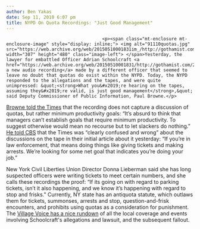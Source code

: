 ```yaml
---
author: Ben Yakas
date: Sep 11, 2010 6:07 pm
title: NYPD On Quota Recordings: "Just Good Management"
---
```


	
										<p><span class="mt-enclosure mt-enclosure-image" style="display: inline;"> <img alt="91110quotas.jpg" src="https://web.archive.org/web/20150510001831im_/http://gothamist.com/attachments/byakas/91110quotas.jpg" width="307" height="480" class="image-left"> </span>Yesterday, the lawyer for embattled Officer Adrian Schoolcraft <a href="https://web.archive.org/web/20150510001831/http://gothamist.com/2010/09/10/new_recordings_leave_no_doubt_that.php">released a new audio recording</a> made by a different officer that seemed to leave no doubt that quotas do exist within the NYPD. Today, the NYPD responded to the allegations and the tapes, and were quite unimpressed: &quot;<strong>What you&#x2019;re hearing on the tapes, assuming they&#x2019;re valid, is just good management</strong>,&quot; said Deputy Commissioner of Public Information, Paul Browne.</p>

<p><a href="https://web.archive.org/web/20150510001831/http://www.nytimes.com/2010/09/11/nyregion/11quotas.html?partner=rss&amp;emc=rss">Browne told the Times</a> that the recording does not capture a discussion of quotas, but rather minimum productivity goals: &#x201C;It&#x2019;s absurd to think that managers can&#x2019;t establish goals that require minimum productivity. To suggest otherwise would mean no recourse but to let slackers do nothing.&#x201D; <a href="https://web.archive.org/web/20150510001831/http://newyork.cbslocal.com/2010/09/10/report-brooklyn-police-discussed-ticket-quotas/">He told CBS</a> that the Times was &#x201C;clearly confused and wrong&#x201D; about the discussions on the tape in their initial article about it yesterday: &#x201C;If you&#x2019;re in law enforcement, that means doing things like giving tickets and making arrests. We&#x2019;re looking for some net goal that indicates you&#x2019;re doing your job.&#x201D;</p>

<p>New York Civil Liberties Union Director Donna Lieberman said she has long suspected officers were writing tickets to meet certain numbers, and she calls these recordings the proof: &#x201C;If its going on with regard to parking tickets, isn&#x2019;t it also happening, and we know it&#x2019;s happening with regard to stop and frisks.&quot; Currently, NY state has an antiquota statute, which outlaws them for tickets, summonses, arrests and stop, question-and-frisk encounters, and prohibits using quotas as a consideration for punishment. The <a href="https://web.archive.org/web/20150510001831/http://blogs.villagevoice.com/runninscared/archives/2010/09/shots_fired_nyc.php">Village Voice has a nice rundown</a> of all the local coverage and events involving Schoolcraft&apos;s allegations and lawsuit, and the subsequent fallout.</p>					
										
									
				
